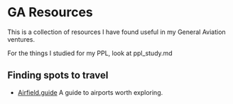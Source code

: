 # GA Resources

This is a collection of resources I have found useful in my General Aviation ventures.

For the things I studied for my PPL, look at ppl_study.md

## Finding spots to travel 

* [Airfield.guide](https://airfield.guide/) A guide to airports worth exploring.
